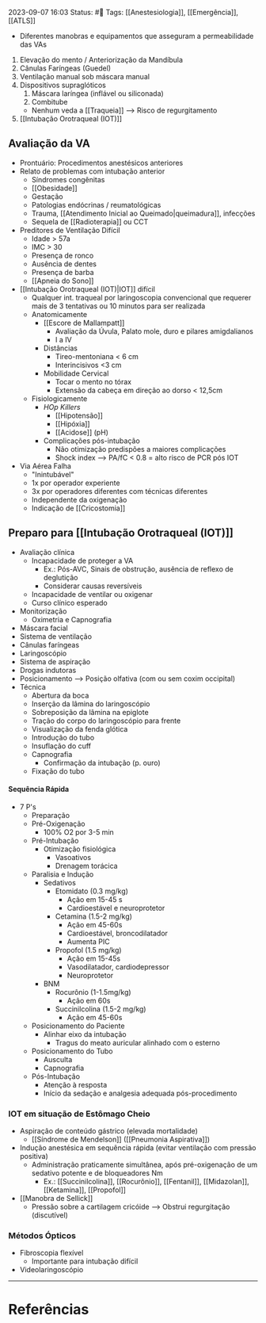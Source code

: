 2023-09-07 16:03
Status: #🌱 
Tags: [[Anestesiologia]], [[Emergência]], [[ATLS]]
<br/>
- Diferentes manobras e equipamentos que asseguram a permeabilidade das VAs
1. Elevação do mento / Anteriorização da Mandíbula
2. Cânulas Faríngeas (Guedel)
3. Ventilação manual sob máscara manual
4. Dispositivos supraglóticos
	1. Máscara laríngea (inflável ou siliconada)
	2. Combitube
	- Nenhum veda a [[Traqueia]] --> Risco de regurgitamento
5. [[Intubação Orotraqueal (IOT)]]
## Avaliação da VA
- Prontuário: Procedimentos anestésicos anteriores
- Relato de problemas com intubação anterior
	- Síndromes congênitas
	- [[Obesidade]]
	- Gestação
	- Patologias endócrinas / reumatológicas
	- Trauma, [[Atendimento Inicial ao Queimado|queimadura]], infecções
	- Sequela de [[Radioterapia]] ou CCT
- Preditores de Ventilação Difícil
	- Idade > 57a
	- IMC > 30
	- Presença de ronco
	- Ausência de dentes
	- Presença de barba
	- [[Apneia do Sono]]
- [[Intubação Orotraqueal (IOT)|IOT]] difícil
	- Qualquer int. traqueal por laringoscopia convencional que requerer mais de 3 tentativas ou 10 minutos para ser realizada
	- Anatomicamente
		- [[Escore de Mallampatt]]
			- Avaliação da Úvula, Palato mole, duro e pilares amigdalianos
			- I a IV
		- Distâncias
			- Tireo-mentoniana < 6 cm
			- Interincisivos <3 cm
		- Mobilidade Cervical
			- Tocar o mento no tórax
			- Extensão da cabeça em direção ao dorso < 12,5cm
	- Fisiologicamente
		- *HOp Killers*
			- [[Hipotensão]]
			- [[Hipóxia]]
			- [[Acidose]] (pH)
		- Complicações pós-intubação
			- Não otimização predispões a maiores complicações
			- Shock index --> PA/fC < 0.8 = alto risco de PCR pós IOT
- Via Aérea Falha
	- "Inintubável"
	- 1x por operador experiente
	- 3x por operadores diferentes com técnicas diferentes
	- Independente da oxigenação
	- Indicação de [[Cricostomia]]
## Preparo para [[Intubação Orotraqueal (IOT)]]
- Avaliação clínica
	- Incapacidade de proteger a VA
		- Ex.: Pós-AVC, Sinais de obstrução, ausência de reflexo de deglutição
		- Considerar causas reversíveis
	- Incapacidade de ventilar ou oxigenar
	- Curso clínico esperado
- Monitorização
	- Oximetria e Capnografia
- Máscara facial
- Sistema de ventilação
- Cânulas faríngeas
- Laringoscópio
- Sistema de aspiração
- Drogas indutoras
- Posicionamento --> Posição olfativa (com ou sem coxim occipital)
- Técnica
	- Abertura da boca
	- Inserção da lâmina do laringoscópio
	- Sobreposição da lâmina na epiglote
	- Tração do corpo do laringoscópio para frente
	- Visualização da fenda glótica
	- Introdução do tubo
	- Insuflação do cuff
	- Capnografia
		- Confirmação da intubação (p. ouro)
	- Fixação do tubo
#### Sequência Rápida
- 7 P's
	- Preparação
	- Pré-Oxigenação
		- 100% O2 por 3-5 min
	- Pré-Intubação
		- Otimização fisiológica
			- Vasoativos
			- Drenagem torácica
	- Paralisia e Indução
		- Sedativos
			- Etomidato (0.3 mg/kg)
				- Ação em 15-45 s 
				- Cardioestável e neuroprotetor
			- Cetamina (1.5-2 mg/kg)
				- Ação em 45-60s
				- Cardioestável, broncodilatador
				- Aumenta PIC
			- Propofol (1.5 mg/kg)
				- Ação em 15-45s
				- Vasodilatador, cardiodepressor
				- Neuroprotetor
		- BNM
			- Rocurônio (1-1.5mg/kg)
				- Ação em 60s
			- Succinilcolina (1.5-2 mg/kg)
				- Ação em 45-60s
	- Posicionamento do Paciente
		- Alinhar eixo da intubação
			- Tragus do meato auricular alinhado com o esterno
	- Posicionamento do Tubo
		- Ausculta
		- Capnografia
	- Pós-Intubação
		- Atenção à resposta
		- Início da sedação e analgesia adequada pós-procedimento
### IOT em situação de Estômago Cheio
- Aspiração de conteúdo gástrico (elevada mortalidade)
	- [[Síndrome de Mendelson]] ([[Pneumonia Aspirativa]])
- Indução anestésica em sequência rápida (evitar ventilação com pressão positiva)
	- Administração praticamente simultânea, após pré-oxigenação de um sedativo potente e de bloqueadores Nm
		- Ex.: [[Succinilcolina]], [[Rocurônio]], [[Fentanil]], [[Midazolan]], [[Ketamina]], [[Propofol]]
- [[Manobra de Sellick]]
	- Pressão sobre a cartilagem cricóide --> Obstrui regurgitação (discutível)
### Métodos Ópticos
- Fibroscopia flexível
	- Importante para intubação difícil
- Videolaringoscópio
____
# Referências

